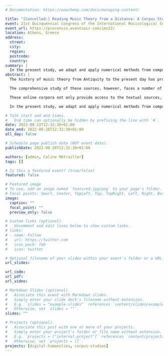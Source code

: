 ```yaml
---
# Documentation: https://wowchemy.com/docs/managing-content/

title: "[Cancelled:] Reading Music Theory from a Distance: A Corpus Study of the Thesaurus Musicarum Italicarum"
event: 21st Quinquennial Congress of the International Musicological Society (IMS2022)
event_url: https://pcoconvin.eventsair.com/ims22/
location: Athens, Greece
address:
  street:
  city:
  region:
  postcode:
  country:
summary: |
  In the present study, we adapt and apply numerical methods from computational literary studies and natural language processing, such as text classification and topic modeling, to the Thesaurus Musicarum Italicarum, a corpus of more than thirty Renaissance and Baroque Italian music theory treatises. We discuss the extent to which distant and close reading are mutually beneficial by critically evaluating the results of our analyses.
abstract: |
  The history of music theory from Antiquity to the present day has produced a large number of central textual sources covering an extensive range of music-related topics such as mathematics, acoustics, philosophy, psychology, pedagogy, composition, and performance. This vast resource is fundamental for large parts of historical musicological inquiry, and music scholars have ever since scrutinized and critically contextualized these texts. 

  The comprehensive study of these sources, however, faces a number of challenges. Apart from uncertainties related to fragmented transmission, authenticity and authorship attribution as well as precise dating, a more practical concern for scholars is the sheer amount of sources that surpass any individual scholar’s capacities. To overcome this obstacle, a number of initiatives have created large digitized collections of music-theoretical and musicological texts, providing online access for the benefit of the entire musicological community. 

  These online corpora not only provide access to the textual sources, they also lend themselves to quantitative analyses which do not focus on individual texts or passages, but rather take a more global stance and study texts on a large scale. This process of “distant reading” complements philological and critical examination, and allows to “measure” the texts quantitatively. This, in turn, may generate a host of novel research questions, e.g. about textual similarities, author affinities, recurrent themes and topics, or historically changing vocabularies, and to some degree questions the fundamental distinction between empirical and historical approaches in music scholarship.

  In the present study, we adapt and apply numerical methods from computational literary studies and natural language processing, such as text classification and topic modeling, to the Thesaurus Musicarum Italicarum, a corpus of more than thirty Renaissance and Baroque Italian music theory treatises. We discuss the extent to which distant and close reading are mutually beneficial by critically evaluating the results of our analyses.

# Talk start and end times.
#   End time can optionally be hidden by prefixing the line with `#`.
date: 2022-08-22T12:32:30+01:00
date_end: 2022-08-26T12:32:30+01:00
all_day: false

# Schedule page publish date (NOT event date).
publishDate: 2022-08-26T12:32:30+01:00

authors: [admin, Coline Métrailler]
tags: []

# Is this a featured event? (true/false)
featured: false

# Featured image
# To use, add an image named `featured.jpg/png` to your page's folder. 
# Focal points: Smart, Center, TopLeft, Top, TopRight, Left, Right, BottomLeft, Bottom, BottomRight.
image:
  caption: ""
  focal_point: ""
  preview_only: false

# Custom links (optional).
#   Uncomment and edit lines below to show custom links.
# links:
# - name: Follow
#   url: https://twitter.com
#   icon_pack: fab
#   icon: twitter

# Optional filename of your slides within your event's folder or a URL.
url_slides:

url_code:
url_pdf:
url_video:

# Markdown Slides (optional).
#   Associate this event with Markdown slides.
#   Simply enter your slide deck's filename without extension.
#   E.g. `slides = "example-slides"` references `content/slides/example-slides.md`.
#   Otherwise, set `slides = ""`.
slides: ""

# Projects (optional).
#   Associate this post with one or more of your projects.
#   Simply enter your project's folder or file name without extension.
#   E.g. `projects = ["internal-project"]` references `content/project/deep-learning/index.md`.
#   Otherwise, set `projects = []`.
projects: [digital-humanities, corpus-studies]
---
```

